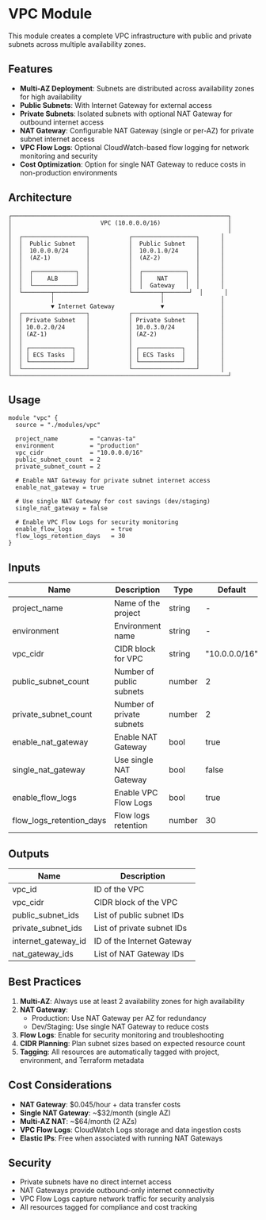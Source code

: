 # VPC Module

This module creates a complete VPC infrastructure with public and private subnets across multiple availability zones.

## Features

- **Multi-AZ Deployment**: Subnets are distributed across availability zones for high availability
- **Public Subnets**: With Internet Gateway for external access
- **Private Subnets**: Isolated subnets with optional NAT Gateway for outbound internet access
- **NAT Gateway**: Configurable NAT Gateway (single or per-AZ) for private subnet internet access
- **VPC Flow Logs**: Optional CloudWatch-based flow logging for network monitoring and security
- **Cost Optimization**: Option for single NAT Gateway to reduce costs in non-production environments

## Architecture

```
┌─────────────────────────────────────────────────────────────┐
│                         VPC (10.0.0.0/16)                   │
│                                                             │
│  ┌──────────────────┐           ┌──────────────────┐      │
│  │  Public Subnet   │           │  Public Subnet   │      │
│  │  10.0.0.0/24     │           │  10.0.1.0/24     │      │
│  │  (AZ-1)          │           │  (AZ-2)          │      │
│  │                  │           │                  │      │
│  │  ┌────────────┐  │           │  ┌────────────┐  │      │
│  │  │    ALB     │  │           │  │    NAT     │  │      │
│  │  └────────────┘  │           │  │  Gateway   │  │      │
│  └────────┬─────────┘           └────────┬───────┘  │      │
│           │                              │                │
│           ▼ Internet Gateway             ▼                │
│  ┌──────────────────┐           ┌──────────────────┐      │
│  │ Private Subnet   │           │ Private Subnet   │      │
│  │ 10.0.2.0/24      │           │ 10.0.3.0/24      │      │
│  │ (AZ-1)           │           │ (AZ-2)           │      │
│  │                  │           │                  │      │
│  │ ┌────────────┐   │           │ ┌────────────┐   │      │
│  │ │ ECS Tasks  │   │           │ │ ECS Tasks  │   │      │
│  │ └────────────┘   │           │ └────────────┘   │      │
│  └──────────────────┘           └──────────────────┘      │
└─────────────────────────────────────────────────────────────┘
```

## Usage

```hcl
module "vpc" {
  source = "./modules/vpc"

  project_name         = "canvas-ta"
  environment          = "production"
  vpc_cidr             = "10.0.0.0/16"
  public_subnet_count  = 2
  private_subnet_count = 2

  # Enable NAT Gateway for private subnet internet access
  enable_nat_gateway = true

  # Use single NAT Gateway for cost savings (dev/staging)
  single_nat_gateway = false

  # Enable VPC Flow Logs for security monitoring
  enable_flow_logs           = true
  flow_logs_retention_days   = 30
}
```

## Inputs

| Name | Description | Type | Default | Required |
|------|-------------|------|---------|:--------:|
| project_name | Name of the project | string | - | yes |
| environment | Environment name | string | - | yes |
| vpc_cidr | CIDR block for VPC | string | "10.0.0.0/16" | no |
| public_subnet_count | Number of public subnets | number | 2 | no |
| private_subnet_count | Number of private subnets | number | 2 | no |
| enable_nat_gateway | Enable NAT Gateway | bool | true | no |
| single_nat_gateway | Use single NAT Gateway | bool | false | no |
| enable_flow_logs | Enable VPC Flow Logs | bool | true | no |
| flow_logs_retention_days | Flow logs retention | number | 30 | no |

## Outputs

| Name | Description |
|------|-------------|
| vpc_id | ID of the VPC |
| vpc_cidr | CIDR block of the VPC |
| public_subnet_ids | List of public subnet IDs |
| private_subnet_ids | List of private subnet IDs |
| internet_gateway_id | ID of the Internet Gateway |
| nat_gateway_ids | List of NAT Gateway IDs |

## Best Practices

1. **Multi-AZ**: Always use at least 2 availability zones for high availability
2. **NAT Gateway**:
   - Production: Use NAT Gateway per AZ for redundancy
   - Dev/Staging: Use single NAT Gateway to reduce costs
3. **Flow Logs**: Enable for security monitoring and troubleshooting
4. **CIDR Planning**: Plan subnet sizes based on expected resource count
5. **Tagging**: All resources are automatically tagged with project, environment, and Terraform metadata

## Cost Considerations

- **NAT Gateway**: $0.045/hour + data transfer costs
- **Single NAT Gateway**: ~$32/month (single AZ)
- **Multi-AZ NAT**: ~$64/month (2 AZs)
- **VPC Flow Logs**: CloudWatch Logs storage and data ingestion costs
- **Elastic IPs**: Free when associated with running NAT Gateways

## Security

- Private subnets have no direct internet access
- NAT Gateways provide outbound-only internet connectivity
- VPC Flow Logs capture network traffic for security analysis
- All resources tagged for compliance and cost tracking
